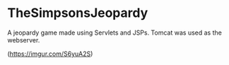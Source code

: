 # TheSimpsonsJeopardy

A jeopardy game made using Servlets and JSPs. Tomcat was used as the webserver.

(https://imgur.com/S6yuA2S)
